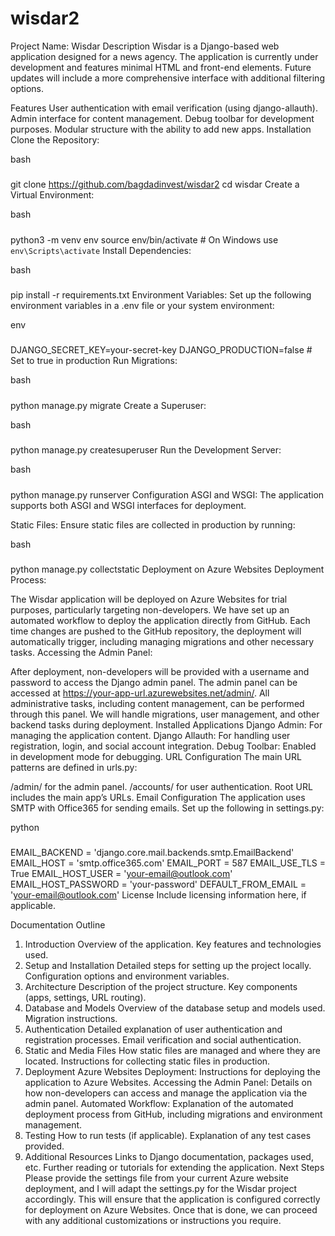 # wisdar2
Project Name: Wisdar
Description
Wisdar is a Django-based web application designed for a news agency. The application is currently under development and features minimal HTML and front-end elements. Future updates will include a more comprehensive interface with additional filtering options.

Features
User authentication with email verification (using django-allauth).
Admin interface for content management.
Debug toolbar for development purposes.
Modular structure with the ability to add new apps.
Installation
Clone the Repository:

bash
#####
git clone https://github.com/bagdadinvest/wisdar2
cd wisdar
Create a Virtual Environment:

bash
#####
python3 -m venv env
source env/bin/activate  # On Windows use `env\Scripts\activate`
Install Dependencies:

bash
#####
pip install -r requirements.txt
Environment Variables:
Set up the following environment variables in a .env file or your system environment:

env
#####
DJANGO_SECRET_KEY=your-secret-key
DJANGO_PRODUCTION=false  # Set to true in production
Run Migrations:

bash
#####
python manage.py migrate
Create a Superuser:

bash
#####
python manage.py createsuperuser
Run the Development Server:

bash
#####
python manage.py runserver
Configuration
ASGI and WSGI:
The application supports both ASGI and WSGI interfaces for deployment.

Static Files:
Ensure static files are collected in production by running:

bash
#####
python manage.py collectstatic
Deployment on Azure Websites
Deployment Process:

The Wisdar application will be deployed on Azure Websites for trial purposes, particularly targeting non-developers. We have set up an automated workflow to deploy the application directly from GitHub.
Each time changes are pushed to the GitHub repository, the deployment will automatically trigger, including managing migrations and other necessary tasks.
Accessing the Admin Panel:

After deployment, non-developers will be provided with a username and password to access the Django admin panel. The admin panel can be accessed at https://your-app-url.azurewebsites.net/admin/.
All administrative tasks, including content management, can be performed through this panel. We will handle migrations, user management, and other backend tasks during deployment.
Installed Applications
Django Admin: For managing the application content.
Django Allauth: For handling user registration, login, and social account integration.
Debug Toolbar: Enabled in development mode for debugging.
URL Configuration
The main URL patterns are defined in urls.py:

/admin/ for the admin panel.
/accounts/ for user authentication.
Root URL includes the main app’s URLs.
Email Configuration
The application uses SMTP with Office365 for sending emails. Set up the following in settings.py:

python
#####
EMAIL_BACKEND = 'django.core.mail.backends.smtp.EmailBackend'
EMAIL_HOST = 'smtp.office365.com'
EMAIL_PORT = 587
EMAIL_USE_TLS = True
EMAIL_HOST_USER = 'your-email@outlook.com'
EMAIL_HOST_PASSWORD = 'your-password'
DEFAULT_FROM_EMAIL = 'your-email@outlook.com'
License
Include licensing information here, if applicable.

Documentation Outline
1. Introduction
Overview of the application.
Key features and technologies used.
2. Setup and Installation
Detailed steps for setting up the project locally.
Configuration options and environment variables.
3. Architecture
Description of the project structure.
Key components (apps, settings, URL routing).
4. Database and Models
Overview of the database setup and models used.
Migration instructions.
5. Authentication
Detailed explanation of user authentication and registration processes.
Email verification and social authentication.
6. Static and Media Files
How static files are managed and where they are located.
Instructions for collecting static files in production.
7. Deployment
Azure Websites Deployment: Instructions for deploying the application to Azure Websites.
Accessing the Admin Panel: Details on how non-developers can access and manage the application via the admin panel.
Automated Workflow: Explanation of the automated deployment process from GitHub, including migrations and environment management.
8. Testing
How to run tests (if applicable).
Explanation of any test cases provided.
9. Additional Resources
Links to Django documentation, packages used, etc.
Further reading or tutorials for extending the application.
Next Steps
Please provide the settings file from your current Azure website deployment, and I will adapt the settings.py for the Wisdar project accordingly. This will ensure that the application is configured correctly for deployment on Azure Websites. Once that is done, we can proceed with any additional customizations or instructions you require.






